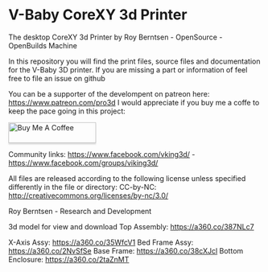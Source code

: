 # V-Baby CoreXY 3d Printer
The desktop CoreXY 3d Printer by Roy Berntsen - OpenSource - OpenBuilds Machine

In this repository you will find the print files, source files and documentation for the V-Baby 3D printer. If you are missing a part or information of feel free to file an issue on github

You can be a supporter of the develompent on patreon here: https://www.patreon.com/pro3d
I would appreciate if you buy me a coffe to keep the pace going in this project:

<a href="https://www.buymeacoffee.com/pro3d" target="_blank"><img src="https://www.buymeacoffee.com/assets/img/custom_images/yellow_img.png" alt="Buy Me A Coffee" style="height: 41px !important;width: 174px !important;box-shadow: 0px 3px 2px 0px rgba(190, 190, 190, 0.5) !important;-webkit-box-shadow: 0px 3px 2px 0px rgba(190, 190, 190, 0.5) !important;" ></a>

Community links: https://www.facebook.com/vking3d/ - https://www.facebook.com/groups/viking3d/

All files are released according to the following license unless specified differently in the file or directory:
CC-by-NC: http://creativecommons.org/licenses/by-nc/3.0/

Roy Berntsen - Research and Development

3d model for view and download
Top Assembly: https://a360.co/387NLc7

X-Axis Assy: https://a360.co/35WfcV1
Bed Frame Assy: https://a360.co/2NvSfSe
Base Frame: https://a360.co/38cXJcl
Bottom Enclosure: https://a360.co/2taZnMT 
